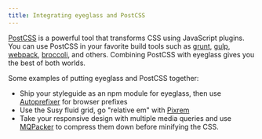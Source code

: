 ```yaml
---
title: Integrating eyeglass and PostCSS
---
```


[PostCSS](https://github.com/postcss/postcss) is a powerful tool that transforms CSS using JavaScript plugins. You can use PostCSS in your favorite build tools such as [grunt](https://github.com/nDmitry/grunt-postcss), [gulp](https://github.com/postcss/gulp-postcss), [webpack](https://github.com/postcss/postcss-loader), [broccoli](https://github.com/jeffjewiss/broccoli-postcss), and others. Combining PostCSS with eyeglass gives you the best of both worlds.

Some examples of putting eyeglass and PostCSS together:
* Ship your styleguide as an npm module for eyeglass, then use [Autoprefixer](https://github.com/postcss/autoprefixer) for browser prefixes
* Use the Susy fluid grid, go "relative em" with [Pixrem](https://github.com/robwierzbowski/node-pixrem)
* Take your responsive design with multiple media queries and use [MQPacker](https://github.com/hail2u/node-css-mqpacker) to compress them down before minifying the CSS.
